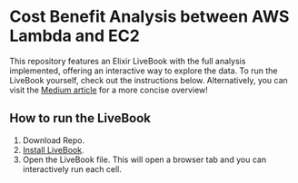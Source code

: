 # Cost Benefit Analysis between AWS Lambda and EC2

This repository features an Elixir LiveBook with the full analysis implemented, offering an interactive way to explore the data. To run the LiveBook yourself, check out the instructions below. Alternatively, you can visit the [Medium article]() for a more concise overview!

## How to run the LiveBook

1. Download Repo.
2. [Install LiveBook](https://livebook.dev/#install).
3. Open the LiveBook file. This will open a browser tab and you can interactively run each cell.
